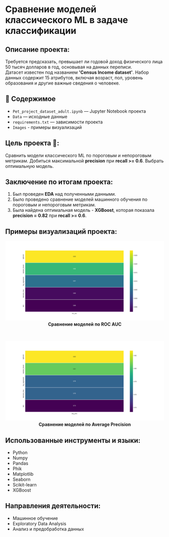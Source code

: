 # Сравнение моделей классического ML в задаче классификации

##  Описание проекта:
Требуется предсказать, превышает ли годовой доход физического лица 50 тысяч долларов в год, основывая на данных переписи.  
Датасет известен под названием **'Census Income dataset'**. Набор данных содержит 15 атрибутов, включая возраст, пол, уровень образования и другие важные сведения о человеке.

## 📂 Содержимое
- `Pet_project_dataset_adult.ipynb` — Jupyter Notebook проекта
- `Data` — исходные данные  
- `requirements.txt` — зависимости проекта
- `Images` - примеры визуализаций

## Цель проекта :dart::
Сравнить модели классического ML по пороговым и непороговым метрикам. Добиться максимальной **precision** при **recall >= 0.6**. Выбрать оптимальную модель.

## Заключение по итогам проекта:
1. Был проведен **EDA** над полученными данными.
2. Было проведено сравнение моделей машинного обучения по пороговым и непороговым метрикам.
3. Была найдена оптимальная модель - **XGBoost**, которая показала **precision = 0.82** при **recall >= 0.6**.


## Примеры визуализаций проекта:
<div align="center">
  <img src="Images/roc_auc.png" width="950"/><br>
  <b>Сравнение моделей по ROC AUC</b>
</div>

<br> <!-- небольшой отступ между картинками -->

<div align="center">
  <img src="Images/avg_prec.png" width="950"/><br>
  <b>Сравнение моделей по Average Precision</b>
</div>


## Использованные инструменты и языки:
* Python
* Numpy
* Pandas
* Phik
* Matplotlib
* Seaborn
* Scikit-learn
* XGBoost

## Направления деятельности:
* Машинное обучение
* Exploratory Data Analysis
* Анализ и предобработка данных


